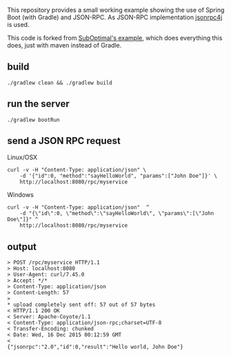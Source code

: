 This repository provides a small working example showing the use of Spring Boot (with Gradle) and JSON-RPC. As JSON-RPC implementation [jsonrpc4j](https://github.com/briandilley/jsonrpc4j) is used.

This code is forked from [SubOptimal's example](https://github.com/SubOptimal/spring-boot-jsonrpc4j), which does everything this does, just with maven instead of Gradle.

## build

```shell
./gradlew clean && ./gradlew build
```

## run the server

```
./gradlew bootRun
```

## send a JSON RPC request

Linux/OSX

```shell
curl -v -H "Content-Type: application/json" \
    -d '{"id":0, "method":"sayHelloWorld", "params":["John Doe"]}' \
    http://localhost:8080/rpc/myservice
```
Windows

```shell
curl -v -H "Content-Type: application/json"  ^
    -d "{\"id\":0, \"method\":\"sayHelloWorld\", \"params\":[\"John Doe\"]}" ^
    http://localhost:8080/rpc/myservice
```

## output

```
> POST /rpc/myservice HTTP/1.1
> Host: localhost:8080
> User-Agent: curl/7.45.0
> Accept: */*
> Content-Type: application/json
> Content-Length: 57
> 
* upload completely sent off: 57 out of 57 bytes
< HTTP/1.1 200 OK
< Server: Apache-Coyote/1.1
< Content-Type: application/json-rpc;charset=UTF-8
< Transfer-Encoding: chunked
< Date: Wed, 16 Dec 2015 00:12:59 GMT
< 
{"jsonrpc":"2.0","id":0,"result":"Hello world, John Doe"}

```
